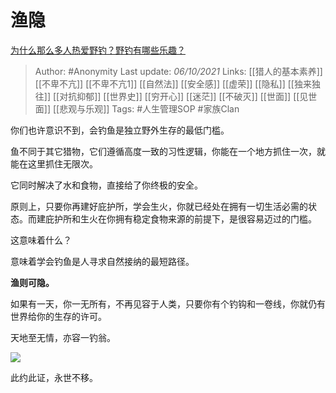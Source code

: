 # 渔隐
[为什么那么多人热爱野钓？野钓有哪些乐趣？](https://www.zhihu.com/question/490587217/answer/2154439783)

  > Author: #Anonymity 
Last update: *06/10/2021* 
Links: [[猎人的基本素养]] [[不卑不亢]] [[不卑不亢1]] [[自然法]] [[安全感]] [[虚荣]] [[隐私]] [[独来独往]] [[对抗抑郁]] [[世界史]] [[穷开心]] [[迷茫]] [[不破灭]] [[世面]] [[见世面]] [[悲观与乐观]] 
Tags: #人生管理SOP  #家族Clan  
  


你们也许意识不到，会钓鱼是独立野外生存的最低门槛。

鱼不同于其它猎物，它们遵循高度一致的习性逻辑，你能在一个地方抓住一次，就能在这里抓住无限次。

它同时解决了水和食物，直接给了你终极的安全。

原则上，只要你再建好庇护所，学会生火，你就已经处在拥有一切生活必需的状态。而建庇护所和生火在你拥有稳定食物来源的前提下，是很容易迈过的门槛。

这意味着什么？

意味着学会钓鱼是人寻求自然接纳的最短路径。

**渔则可隐。**

如果有一天，你一无所有，不再见容于人类，只要你有个钓钩和一卷线，你就仍有世界给你的生存的许可。

天地至无情，亦容一钓翁。

![](https://pic1.zhimg.com/50/v2-4eccace40a2b8480b92735de2925a937_720w.jpg?source=1940ef5c)

此约此证，永世不移。

  
  
